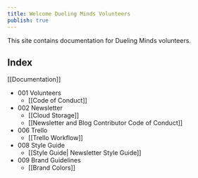 ```yaml
---
title: Welcome Dueling Minds Volunteers
publish: true
---
```


This site contains documentation for Dueling Minds volunteers.

## Index

[[Documentation]]

- 001 Volunteers
	- [[Code of Conduct]]
- 002 Newsletter
	- [[Cloud Storage]]
	- [[Newsletter and Blog Contributor Code of Conduct]]
- 006 Trello
	- [[Trello Workflow]]
- 008 Style Guide
	- [[Style Guide| Newsletter Style Guide]]
- 009 Brand Guidelines
	- [[Brand Colors]]




